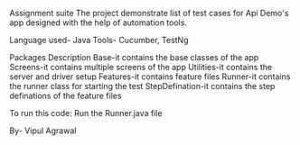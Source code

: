 Assignment suite 
The project demonstrate list of test cases for Api Demo's app designed with the help of automation tools.

Language used- Java Tools- Cucumber, TestNg

Packages Description 
Base-it contains the base classes of the app
Screens-it contains multiple screens of the app
Utilities-it contains the server and driver setup
Features-it contains feature files
Runner-it contains the runner class for starting the test
StepDefination-it contains the step definations of the feature files

To run this code: Run the Runner.java file

By- Vipul Agrawal